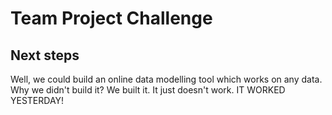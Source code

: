 # Team Project Challenge
## Next steps
Well, we could build an online data modelling tool which works on any data. Why we didn't build it? We built it. It just doesn't work. IT WORKED YESTERDAY!

